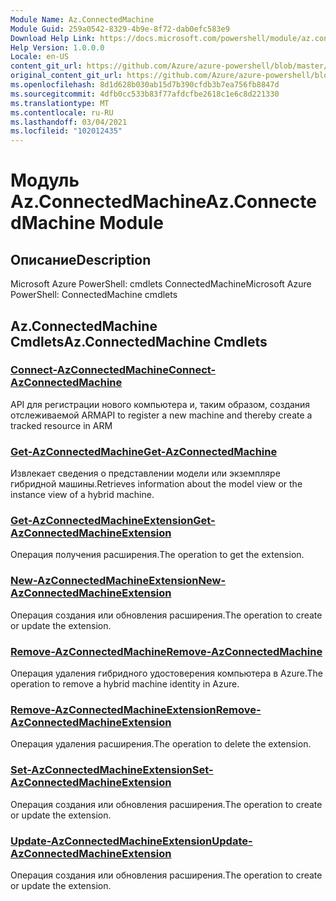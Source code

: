 ```yaml
---
Module Name: Az.ConnectedMachine
Module Guid: 259a0542-8329-4b9e-8f72-dab0efc583e9
Download Help Link: https://docs.microsoft.com/powershell/module/az.connectedmachine
Help Version: 1.0.0.0
Locale: en-US
content_git_url: https://github.com/Azure/azure-powershell/blob/master/src/ConnectedMachine/help/Az.ConnectedMachine.md
original_content_git_url: https://github.com/Azure/azure-powershell/blob/master/src/ConnectedMachine/help/Az.ConnectedMachine.md
ms.openlocfilehash: 8d1d628b030ab15d7b390cfdb3b7ea756fb8847d
ms.sourcegitcommit: 4dfb0cc533b83f77afdcfbe2618c1e6c8d221330
ms.translationtype: MT
ms.contentlocale: ru-RU
ms.lasthandoff: 03/04/2021
ms.locfileid: "102012435"
---
```

# <span data-ttu-id="387f3-101">Модуль Az.ConnectedMachine</span><span class="sxs-lookup"><span data-stu-id="387f3-101">Az.ConnectedMachine Module</span></span>
## <span data-ttu-id="387f3-102">Описание</span><span class="sxs-lookup"><span data-stu-id="387f3-102">Description</span></span>
<span data-ttu-id="387f3-103">Microsoft Azure PowerShell: cmdlets ConnectedMachine</span><span class="sxs-lookup"><span data-stu-id="387f3-103">Microsoft Azure PowerShell: ConnectedMachine cmdlets</span></span>

## <span data-ttu-id="387f3-104">Az.ConnectedMachine Cmdlets</span><span class="sxs-lookup"><span data-stu-id="387f3-104">Az.ConnectedMachine Cmdlets</span></span>
### [<span data-ttu-id="387f3-105">Connect-AzConnectedMachine</span><span class="sxs-lookup"><span data-stu-id="387f3-105">Connect-AzConnectedMachine</span></span>](Connect-AzConnectedMachine.md)
<span data-ttu-id="387f3-106">API для регистрации нового компьютера и, таким образом, создания отслеживаемой ARM</span><span class="sxs-lookup"><span data-stu-id="387f3-106">API to register a new machine and thereby create a tracked resource in ARM</span></span>

### [<span data-ttu-id="387f3-107">Get-AzConnectedMachine</span><span class="sxs-lookup"><span data-stu-id="387f3-107">Get-AzConnectedMachine</span></span>](Get-AzConnectedMachine.md)
<span data-ttu-id="387f3-108">Извлекает сведения о представлении модели или экземпляре гибридной машины.</span><span class="sxs-lookup"><span data-stu-id="387f3-108">Retrieves information about the model view or the instance view of a hybrid machine.</span></span>

### [<span data-ttu-id="387f3-109">Get-AzConnectedMachineExtension</span><span class="sxs-lookup"><span data-stu-id="387f3-109">Get-AzConnectedMachineExtension</span></span>](Get-AzConnectedMachineExtension.md)
<span data-ttu-id="387f3-110">Операция получения расширения.</span><span class="sxs-lookup"><span data-stu-id="387f3-110">The operation to get the extension.</span></span>

### [<span data-ttu-id="387f3-111">New-AzConnectedMachineExtension</span><span class="sxs-lookup"><span data-stu-id="387f3-111">New-AzConnectedMachineExtension</span></span>](New-AzConnectedMachineExtension.md)
<span data-ttu-id="387f3-112">Операция создания или обновления расширения.</span><span class="sxs-lookup"><span data-stu-id="387f3-112">The operation to create or update the extension.</span></span>

### [<span data-ttu-id="387f3-113">Remove-AzConnectedMachine</span><span class="sxs-lookup"><span data-stu-id="387f3-113">Remove-AzConnectedMachine</span></span>](Remove-AzConnectedMachine.md)
<span data-ttu-id="387f3-114">Операция удаления гибридного удостоверения компьютера в Azure.</span><span class="sxs-lookup"><span data-stu-id="387f3-114">The operation to remove a hybrid machine identity in Azure.</span></span>

### [<span data-ttu-id="387f3-115">Remove-AzConnectedMachineExtension</span><span class="sxs-lookup"><span data-stu-id="387f3-115">Remove-AzConnectedMachineExtension</span></span>](Remove-AzConnectedMachineExtension.md)
<span data-ttu-id="387f3-116">Операция удаления расширения.</span><span class="sxs-lookup"><span data-stu-id="387f3-116">The operation to delete the extension.</span></span>

### [<span data-ttu-id="387f3-117">Set-AzConnectedMachineExtension</span><span class="sxs-lookup"><span data-stu-id="387f3-117">Set-AzConnectedMachineExtension</span></span>](Set-AzConnectedMachineExtension.md)
<span data-ttu-id="387f3-118">Операция создания или обновления расширения.</span><span class="sxs-lookup"><span data-stu-id="387f3-118">The operation to create or update the extension.</span></span>

### [<span data-ttu-id="387f3-119">Update-AzConnectedMachineExtension</span><span class="sxs-lookup"><span data-stu-id="387f3-119">Update-AzConnectedMachineExtension</span></span>](Update-AzConnectedMachineExtension.md)
<span data-ttu-id="387f3-120">Операция создания или обновления расширения.</span><span class="sxs-lookup"><span data-stu-id="387f3-120">The operation to create or update the extension.</span></span>

